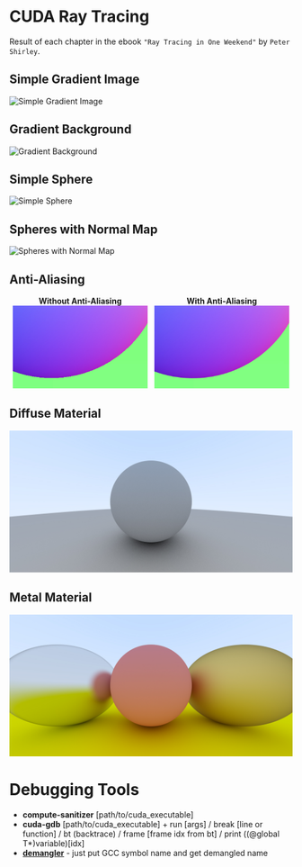 # CUDA Ray Tracing

Result of each chapter in the ebook `"Ray Tracing in One Weekend"` by `Peter Shirley`.

## Simple Gradient Image

![Simple Gradient Image](./ch_01_first_image/first_image_cuda.jpg)

## Gradient Background

![Gradient Background](./ch_03_ray/background.jpg)

## Simple Sphere

![Simple Sphere](./ch_04_sphere/sphere.jpg)

## Spheres with Normal Map

![Spheres with Normal Map](./ch_05_normal_map/sphere_world.jpg)

## Anti-Aliasing

<!-- **Without Anti-Aliasing** | **With Anti-Aliasing**
--- | --- -->
<div style="display: flex; justify-content: space-between;">
  <div style="flex: 1; text-align: center;">
    <strong>Without Anti-Aliasing</strong><br>
    <img src="./ch_05_normal_map/sphere_world_cropped.jpg" alt="Without Anti-Aliasing" style="width: 95%; height: auto;">
  </div>
  <div style="flex: 1; text-align: center;">
    <strong>With Anti-Aliasing</strong><br>
    <img src="./ch_06_antialiasing/sphere_world_cropped.jpg" alt="With Anti-Aliasing" style="width: 95%; height: auto;">
  </div>
</div>

## Diffuse Material
![Diffuse Material](./ch_07_diffuse_material/Diffuse_Material.jpg)

## Metal Material
![Metal Material](./ch_08_metal/Metal_Material.jpg)

# Debugging Tools

* **compute-sanitizer** [path/to/cuda_executable]
* **cuda-gdb** [path/to/cuda_executable] + run [args] / break [line or function] / bt (backtrace) / frame [frame idx from bt] / print ((@global T*)variable)[idx]
* [**demangler**](http://demangler.com/) - just put GCC symbol name and get demangled name
